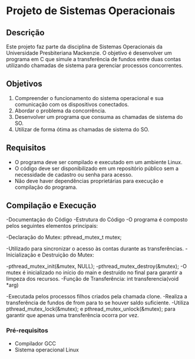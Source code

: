 # Projeto de Sistemas Operacionais

## Descrição

Este projeto faz parte da disciplina de Sistemas Operacionais da Universidade Presbiteriana Mackenzie. O objetivo é desenvolver um programa em C que simule a transferência de fundos entre duas contas utilizando chamadas de sistema para gerenciar processos concorrentes.

## Objetivos

1. Compreender o funcionamento do sistema operacional e sua comunicação com os dispositivos conectados.
2. Abordar o problema da concorrência.
3. Desenvolver um programa que consuma as chamadas de sistema do SO.
4. Utilizar de forma ótima as chamadas de sistema do SO.

## Requisitos

- O programa deve ser compilado e executado em um ambiente Linux.
- O código deve ser disponibilizado em um repositório público sem a necessidade de cadastro ou senha para acesso.
- Não deve haver dependências proprietárias para execução e compilação do programa.

## Compilação e Execução
-Documentação do Código
-Estrutura do Código
-O programa é composto pelos seguintes elementos principais:

-Declaração do Mutex: pthread_mutex_t mutex;

-Utilizado para sincronizar o acesso às contas durante as transferências.
-Inicialização e Destruição do Mutex:

-pthread_mutex_init(&mutex, NULL);
-pthread_mutex_destroy(&mutex);
-O mutex é inicializado no início do main e destruído no final para garantir a limpeza dos recursos.
-Função de Transferência: int transferencia(void *arg)

-Executada pelos processos filhos criados pela chamada clone.
-Realiza a transferência de fundos de from para to se houver saldo suficiente.
-Utiliza pthread_mutex_lock(&mutex); e pthread_mutex_unlock(&mutex); para garantir que apenas uma transferência ocorra por vez.

### Pré-requisitos

- Compilador GCC
- Sistema operacional Linux

